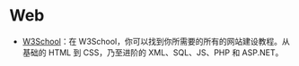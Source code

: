 # Web

- [W3School](https://www.w3school.com.cn/index.html)：在 W3School，你可以找到你所需要的所有的网站建设教程。从基础的 HTML 到 CSS，乃至进阶的 XML、SQL、JS、PHP 和 ASP.NET。